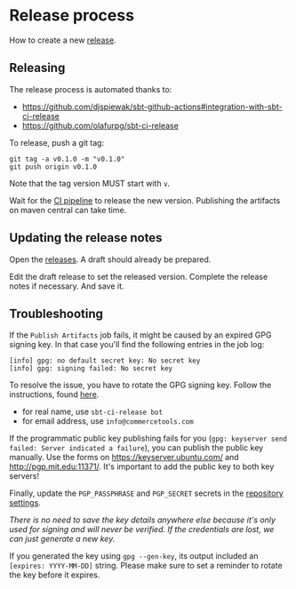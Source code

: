 # Release process

How to create a new [release](../../releases).

## Releasing

The release process is automated thanks to:
- https://github.com/djspiewak/sbt-github-actions#integration-with-sbt-ci-release
- https://github.com/olafurpg/sbt-ci-release

To release, push a git tag:

```
git tag -a v0.1.0 -m "v0.1.0"
git push origin v0.1.0
```
Note that the tag version MUST start with `v`.

Wait for the [CI pipeline](../../actions) to release the new version. Publishing the artifacts on maven central can take time.

## Updating the release notes

Open the [releases](../../releases). A draft should already be prepared.

Edit the draft release to set the released version. Complete the release notes if necessary. And save it.

## Troubleshooting

If the `Publish Artifacts` job fails, it might be caused by an expired GPG signing key.
In that case you'll find the following entries in the job log:
```text
[info] gpg: no default secret key: No secret key
[info] gpg: signing failed: No secret key
```

To resolve the issue, you have to rotate the GPG signing key.
Follow the instructions, found [here](https://github.com/sbt/sbt-ci-release#gpg).

* for real name, use `sbt-ci-release bot`
* for email address, use `info@commercetools.com`

If the programmatic public key publishing fails for you (`gpg: keyserver send failed: Server indicated a failure`), you can publish the public key manually.
Use the forms on https://keyserver.ubuntu.com/ and http://pgp.mit.edu:11371/.
It's important to add the public key to both key servers!

Finally, update the `PGP_PASSPHRASE` and `PGP_SECRET` secrets in the [repository settings](https://github.com/commercetools/sphere-scala-libs/settings/secrets/actions).

_There is no need to save the key details anywhere else because it's only used for signing and will never be verified.
If the credentials are lost, we can just generate a new key._

If you generated the key using `gpg --gen-key`, its output included an `[expires: YYYY-MM-DD]` string.
Please make sure to set a reminder to rotate the key before it expires.
